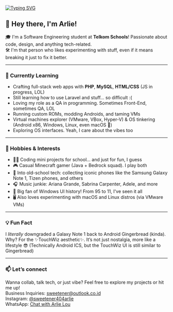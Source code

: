 
<a href="https://git.io/typing-svg"><img src="https://readme-typing-svg.demolab.com?font=Fira+Code&weight=500&duration=4000&pause=1000&color=27F794&background=FFFC0400&center=true&width=500&lines=Hey!+I'm+Arlie+Lou+%F0%9F%98%B8;Also+known+as+Gabriel+Adkins+%F0%9F%8D%B5;I+study+software+engineering+%F0%9F%92%BE;Welcome+to+my+Github+Universe!+%F0%9F%8E%87" alt="Typing SVG" /></a>

## 👋 Hey there, I'm Arlie! 

🎓 I'm a Software Engineering student at **Telkom Schools**! Passionate about code, design, and anything tech-related.  
🛠️ I'm that person who likes experimenting with stuff, even if it means breaking it just to fix it better.

---

### 🚀 Currently Learning
- Crafting full-stack web apps with **PHP**, **MySQL**, **HTML/CSS** (JS in progress, LOL)
- Still learning how to use Laravel and stuff... so difficult :(
- Loving my role as a QA in programming. Sometimes Front-End, sometimes QA, LOL
- Running custom ROMs, modding Androids, and taming VMs
- Virtual machines explorer (VMware, VBox, Hyper-V) & OS tinkering (Android x86, Windows, Linux, even macOS 👀)
- Exploring OS interfaces. Yeah, I care about the vibes too

---

### 🎯 Hobbies & Interests
- 👨‍💻 Coding mini projects for school... and just for fun, I guess
- 🎮 Casual Minecraft gamer (Java + Bedrock squad). I play both
- 📱 Into old-school tech: collecting iconic phones like the Samsung Galaxy Note 1, Tizen phones, and others
- 🎧 Music junkie: Ariana Grande, Sabrina Carpenter, Adele, and more
- 🧠 Big fan of Windows UI history! From 95 to 11, I've seen it all
- 🖥️ Also loves experimenting with macOS and Linux distros (via VMware VMs)


---

### 💡 Fun Fact
I *literally* downgraded a Galaxy Note 1 back to Android Gingerbread (kinda).
Why? For the ✨TouchWiz aesthetic✨. It’s not just nostalgia, more like a lifestyle 😎
(Technically Android ICS, but the TouchWiz UI is still similar to Gingerbread)

---

### 📫 Let’s connect
Wanna collab, talk tech, or just vibe? Feel free to explore my projects or hit me up! <br>
Business Inquiries: sweetener@outlook.co.id <br>
Instagram: <a href="https://www.instagram.com/sweetener404arlie" target="_blank">@sweetener404arlie</a> <br>
WhatsApp: <a href="https://wa.link/jfb949">Chat with Arlie Lou</a>

